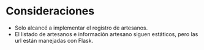 # Consideraciones

- Solo alcancé a implementar el registro de artesanos.
- El listado de artesanos e información artesano siguen estáticos, pero las url están manejadas con Flask.